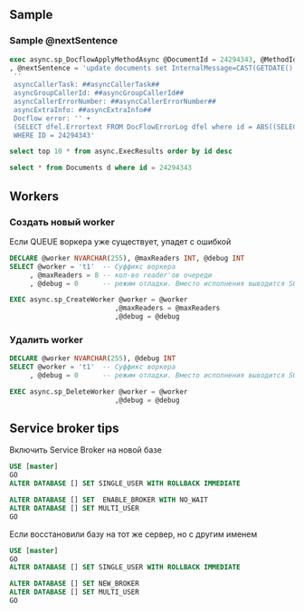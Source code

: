 ## Sample

### Sample @nextSentence

```sql
exec async.sp_DocflowApplyMethodAsync @DocumentId = 24294343, @MethodId = 123
, @nextSentence = 'update documents set InternalMessage=CAST(GETDATE() AS NVARCHAR(64)) +
 ''
 asyncCallerTask: ##asyncCallerTask##
 asyncGroupCallerId: ##asyncGroupCallerId##
 asyncCallerErrorNumber: ##asyncCallerErrorNumber##
 asyncExtraInfo: ##asyncExtraInfo##
 Docflow error: '' +
 (SELECT dfel.Errortext FROM DocFlowErrorLog dfel where id = ABS((SELECT er.result FROM async.ExecResults er WHERE er.queued_id = ''##asyncCallerTask##'')))
 WHERE ID = 24294343'

select top 10 * from async.ExecResults order by id desc

select * from Documents d where id = 24294343
```


## Workers

### Создать новый worker

Если QUEUE воркера уже существует, упадет с ошибкой

```sql
DECLARE @worker NVARCHAR(255), @maxReaders INT, @debug INT
SELECT @worker = 't1'  -- Суффикс воркера
     , @maxReaders = 8 -- кол-во reader'ов очереди
     , @debug = 0      -- режим отладки. Вместо исполнения выводится SQL

EXEC async.sp_CreateWorker @worker = @worker
                          ,@maxReaders = @maxReaders
                          ,@debug = @debug
```

### Удалить worker

```sql
DECLARE @worker NVARCHAR(255), @debug INT
SELECT @worker = 't1'  -- Суффикс воркера
     , @debug = 0      -- режим отладки. Вместо исполнения выводится SQL

EXEC async.sp_DeleteWorker @worker = @worker
                          ,@debug = @debug
```

## Service broker tips

Включить Service Broker на новой базе
```sql
USE [master]
GO
ALTER DATABASE [] SET SINGLE_USER WITH ROLLBACK IMMEDIATE

ALTER DATABASE [] SET  ENABLE_BROKER WITH NO_WAIT
ALTER DATABASE [] SET MULTI_USER
GO
```

Если восстановили базу на тот же сервер, но с другим именем
```sql
USE [master]
GO
ALTER DATABASE [] SET SINGLE_USER WITH ROLLBACK IMMEDIATE

ALTER DATABASE [] SET NEW_BROKER
ALTER DATABASE [] SET MULTI_USER
GO
